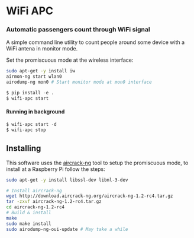 # WiFi APC

### Automatic passengers count through WiFi signal

A simple command line utility to count people around some device with a WiFi antena in monitor mode.

Set the promiscuous mode at the wireless interface:

```bash
sudo apt-get -y install iw
airmon-ng start wlan0
airodump-ng mon0 # Start monitor mode at mon0 interface
```

```python
$ pip install -e .
$ wifi-apc start
```

#### Running in background

```python
$ wifi-apc start -d
$ wifi-apc stop
```

## Installing

This software uses the [aircrack-ng](https://www.aircrack-ng.org/) tool to setup the promiscuous mode, to install at a Raspberry Pi follow the steps:

```sh
sudo apt-get -y install libssl-dev libnl-3-dev

# Install aircrack-ng
wget http://download.aircrack-ng.org/aircrack-ng-1.2-rc4.tar.gz
tar -zxvf aircrack-ng-1.2-rc4.tar.gz
cd aircrack-ng-1.2-rc4
# Build & install
make
sudo make install
sudo airodump-ng-oui-update # May take a while
```
